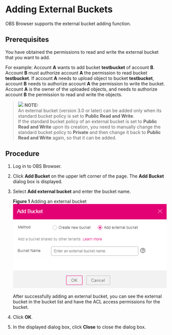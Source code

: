 # Adding External Buckets<a name="en-us_topic_0045853737"></a>

OBS Browser supports the external bucket adding function.

## Prerequisites<a name="s4bbb287fa76047df837ed4a670a3a8a3"></a>

You have obtained the permissions to read and write the external bucket that you want to add.

For example: Account  **A**  wants to add bucket  **testbucket**  of account  **B**. Account  **B**  must authorize account  **A**  the permission to read bucket  **testbucket**. If account  **A**  needs to upload object to bucket  **testbucket**, account  **B**  needs to authorize account  **A**  the permission to write the bucket. Account  **A**  is the owner of the uploaded objects, and needs to authorize account  **B**  the permission to read and write the objects.

>![](/images/icon-note.gif) **NOTE:**   
>An external bucket \(version 3.0 or later\) can be added only when its standard bucket policy is set to  **Public Read and Write**.  
>If the standard bucket policy of an external bucket is set to  **Public Read and Write**  upon its creation, you need to manually change the standard bucket policy to  **Private**  and then change it back to  **Public Read and Write**  again, so that it can be added.  

## Procedure<a name="sed02728ed0884d3a93f42523c801b294"></a>

1.  Log in to OBS Browser.
2.  Click  **Add Bucket**  on the upper left corner of the page. The  **Add Bucket**  dialog box is displayed.
3.  Select  **Add external bucket**  and enter the bucket name.

    **Figure  1**  Adding an external bucket<a name="f6670af00503c4409a0d68693132a5926"></a>  
    ![](figures/adding-an-external-bucket.png "adding-an-external-bucket")

    After successfully adding an external bucket, you can see the external bucket in the bucket list and have the ACL access permissions for the bucket.

4.  Click  **OK**.
5.  In the displayed dialog box, click  **Close**  to close the dialog box.

